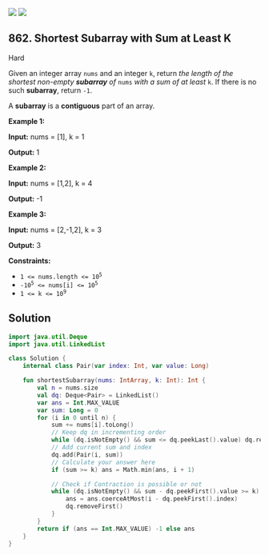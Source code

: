 [![](https://img.shields.io/github/stars/javadev/LeetCode-in-Kotlin?label=Stars&style=flat-square)](https://github.com/javadev/LeetCode-in-Kotlin)
[![](https://img.shields.io/github/forks/javadev/LeetCode-in-Kotlin?label=Fork%20me%20on%20GitHub%20&style=flat-square)](https://github.com/javadev/LeetCode-in-Kotlin/fork)

## 862\. Shortest Subarray with Sum at Least K

Hard

Given an integer array `nums` and an integer `k`, return _the length of the shortest non-empty **subarray** of_ `nums` _with a sum of at least_ `k`. If there is no such **subarray**, return `-1`.

A **subarray** is a **contiguous** part of an array.

**Example 1:**

**Input:** nums = [1], k = 1

**Output:** 1

**Example 2:**

**Input:** nums = [1,2], k = 4

**Output:** -1

**Example 3:**

**Input:** nums = [2,-1,2], k = 3

**Output:** 3

**Constraints:**

*   <code>1 <= nums.length <= 10<sup>5</sup></code>
*   <code>-10<sup>5</sup> <= nums[i] <= 10<sup>5</sup></code>
*   <code>1 <= k <= 10<sup>9</sup></code>

## Solution

```kotlin
import java.util.Deque
import java.util.LinkedList

class Solution {
    internal class Pair(var index: Int, var value: Long)

    fun shortestSubarray(nums: IntArray, k: Int): Int {
        val n = nums.size
        val dq: Deque<Pair> = LinkedList()
        var ans = Int.MAX_VALUE
        var sum: Long = 0
        for (i in 0 until n) {
            sum += nums[i].toLong()
            // Keep dq in incrementing order
            while (dq.isNotEmpty() && sum <= dq.peekLast().value) dq.removeLast()
            // Add current sum and index
            dq.add(Pair(i, sum))
            // Calculate your answer here
            if (sum >= k) ans = Math.min(ans, i + 1)

            // Check if Contraction is possible or not
            while (dq.isNotEmpty() && sum - dq.peekFirst().value >= k) {
                ans = ans.coerceAtMost(i - dq.peekFirst().index)
                dq.removeFirst()
            }
        }
        return if (ans == Int.MAX_VALUE) -1 else ans
    }
}
```